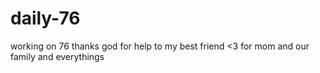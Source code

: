 # daily-76
working on 76
thanks god for help to my best friend <3 for mom and our family and everythings
